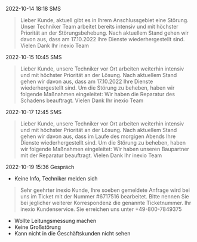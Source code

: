 

2022-10-14 18:18 SMS
> Lieber Kunde,
> aktuell gibt es in Ihrem Anschlussgebiet eine Störung.
> Unser Techniker Team arbeitet bereits intensiv und mit höchster Priorität an der Störungsbehebung.
> Nach aktuellem Stand gehen wir davon aus, dass am 17.10.2022 Ihre Dienste wiederhergestellt sind.
> Vielen Dank
> Ihr inexio Team


2022-10-15 10:45 SMS
> Lieber Kunde,
> unsere Techniker vor Ort arbeiten weiterhin intensiv und mit höchster Priorität an der Lösung.
> Nach aktuellem Stand gehen wir davon aus, dass am 17.10.2022 Ihre Dienste wiederhergestellt sind.
> Um die Störung zu beheben, haben wir folgende Maßnahmen eingeleitet:
> Wir haben die Reparatur des Schadens beauftragt.
> Vielen Dank
> Ihr inexio Team


2022-10-17 12:45 SMS
> Lieber Kunde,
> unsere Techniker vor Ort arbeiten weiterhin intensiv und mit höchster Priorität an der Lösung.
> Nach aktuellem Stand gehen wir davon aus, dass im Laufe des morgigen Abends Ihre Dienste wiederhergestellt sind.
> Um die Störung zu beheben, haben wir folgende Maßnahmen eingeleitet:
> Wir haben unseren Baupartner mit der Reparatur beauftragt.
> Vielen Dank
> Ihr inexio Team


2022-10-19 15:36 Gespräch
- Keine Info, Techniker melden sich
> Sehr geehrter inexio Kunde,
> Ihre soeben gemeldete Anfrage wird bei uns im Ticket mit der Nummer #6717516 bearbeitet. Bitte nennen Sie bei jeglicher weiterer Korrespondenz die genannte Ticketnummer.
> Ihr inexio Kundenservice.
> Sie erreichen uns unter +49-800-7849375


- Wollte Leitungsmessung machen
- Keine Großstörung
- Kann nicht in die Geschäftskunden nicht sehen